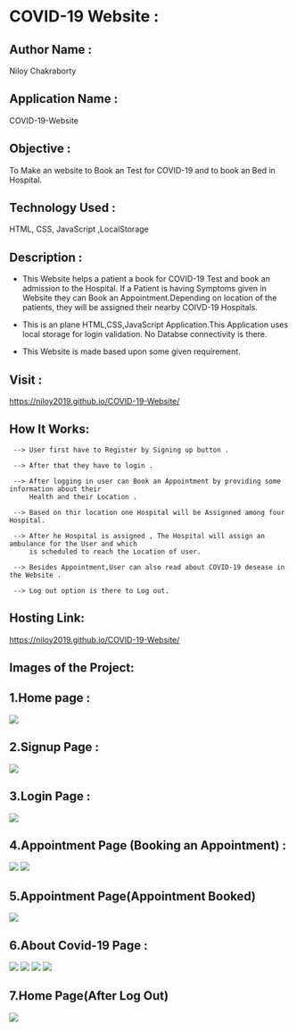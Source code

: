 # COVID-19 Website : 

## Author Name : 
   Niloy Chakraborty

## Application Name : 
  COVID-19-Website

## Objective : 
  To Make an website to Book an Test for COVID-19 and to book an Bed in Hospital.


## Technology Used :      
   HTML, CSS, JavaScript ,LocalStorage
       
## Description :
*  This Website helps a patient a book for COVID-19 Test and book an admission to the Hospital.
   If a Patient is having Symptoms given in Website they can Book an Appointment.Depending on 
   location of the patients, they will be assigned their nearby COIVD-19 Hospitals.

*  This is an plane HTML,CSS,JavaScript Application.This Application uses local storage for login
   validation. No Databse connectivity is there.
   
*  This Website is made based upon some given requirement.
  
  
 
 ## Visit : 
   https://niloy2019.github.io/COVID-19-Website/   
 

##  How It Works:

     --> User first have to Register by Signing up button . 

     --> After that they have to login .

     --> After logging in user can Book an Appointment by providing some information about their 
         Health and their Location . 
    
     --> Based on thir location one Hospital will be Assignned among four Hospital.

     --> After he Hospital is assigned , The Hospital will assign an ambulance for the User and which
         is scheduled to reach the Location of user.
    
     --> Besides Appointment,User can also read about COVID-19 desease in the Website .

     --> Log out option is there to Log out.

 
  
  
    
    
## Hosting Link:
   https://niloy2019.github.io/COVID-19-Website/

## Images of the Project:

## 1.Home page : 
![](https://github.com/niloy2019/COVID-19-Website/blob/master/images/index.PNG)

## 2.Signup Page :
![](https://github.com/niloy2019/COVID-19-Website/blob/master/images/registration.PNG)

## 3.Login Page : 
![](https://github.com/niloy2019/COVID-19-Website/blob/master/images/login.PNG)

## 4.Appointment Page (Booking an Appointment) :
![](https://github.com/niloy2019/COVID-19-Website/blob/master/images/appoinment1.PNG)
![](https://github.com/niloy2019/COVID-19-Website/blob/master/images/appointment2.PNG)

## 5.Appointment Page(Appointment Booked)
![](https://github.com/niloy2019/COVID-19-Website/blob/master/images/appoinment3.PNG)

## 6.About Covid-19 Page : 
![](https://github.com/niloy2019/COVID-19-Website/blob/master/images/aboutcovid1.PNG)
![](https://github.com/niloy2019/COVID-19-Website/blob/master/images/aboutcovid2.PNG)
![](https://github.com/niloy2019/COVID-19-Website/blob/master/images/aboutcovid3.PNG)
![](https://github.com/niloy2019/COVID-19-Website/blob/master/images/aboutcovid4.PNG)

## 7.Home Page(After Log Out)
![](https://github.com/niloy2019/COVID-19-Website/blob/master/images/index.PNG)

